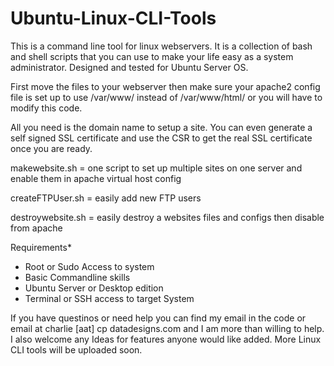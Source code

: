 # Ubuntu-Linux-CLI-Tools
This is a command line tool for linux webservers. It is a collection of bash and shell scripts that you can use to make your life easy as a system administrator. Designed and tested for Ubuntu Server OS. 

First move the files to your webserver then make sure your apache2 config file is set up to use /var/www/ instead of /var/www/html/ or you will have to modify this code.

All you need is the domain name to setup a site. You can even generate a self signed SSL certificate and use the CSR to get the
real SSL certificate once you are ready. 

makewebsite.sh = one script to set up multiple sites on one server and enable them in apache virtual host config

createFTPUser.sh = easily add new FTP users

destroywebsite.sh = easily destroy a websites files and configs then disable from apache

Requirements*
- Root or Sudo Access to system
- Basic Commandline skills
- Ubuntu Server or Desktop edition
- Terminal or SSH access to target System

 If you have questinos or need help you can find my email in the code or email at charlie [aat] cp datadesigns.com and I am
 more than willing to help. I also welcome any Ideas for features anyone would like added. More Linux CLI tools will be 
 uploaded soon.


